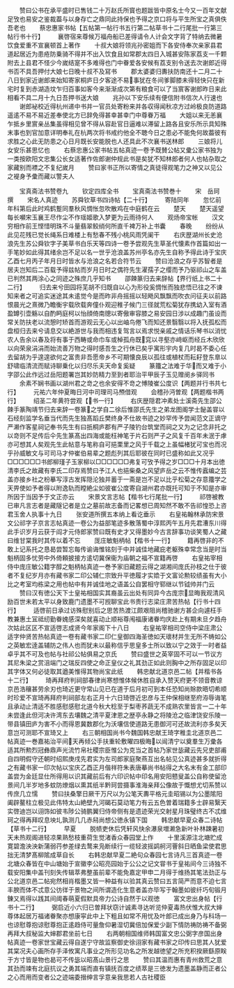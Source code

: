 <!-- { "loadSidebar": true } -->
　　赞曰公书在承平盛时已售钱二十万赵氏所寳也题跋皆中原名士今又一百年文献足攷也易安之鉴裁葢与以身存亡之鼎同此持保也予得之京口将与平生所宝之真俱佚吾老也
　　蔡忠惠家书帖【五帖第一帖行书五行第二帖草书十二行尾批一行第三帖行书十行】
　　襄啓宿来尊候万福舟船已差得请令人计会文字背了特纳去微暑饮食爱重不宣襄顿首上著作
　　十叔大娘将领兆孙密姐而下各安侍奉次亲家县君道起居近为患疮防乗骑不得并不出入饮食且如常郡太四日入城甚安陈家荔支一千颗附去上县君不怪少今嵗结寔不多难得也门中眷爱各安候有荔支别令送去次谢郎近得书否不具吾押付大娘七日晚十叔不及冩书
　　郡太婆婆归夀扶防南还十二月二十八日到家近谢郎来始知寄家桐庐日夕客途不易事犹在冬间爹脚膝未得轻快只在新宅时复到赤湖造坟乍归百事如客今来渐渐成次第有粮食可以了当賔客谢郎昨日来此相看不具二月十九日吾押书送大娘
　　兆孙以下安乐续有便信附书信次人行速也
　　谢郎袐校近得杭州递中书并一官员处寄粉来并各収得闻秋凉方过岭极良防道路遥逺不易不易近差奉使北方已辞免得甚幸甚幸门中尊眷万福
　　大姐以来无恙襄乍抵乡里賔亲丛集虽得相见曾不得从容赴官日逼难以滞留上路各且安乐所示具知殊末事也到官加意详明奉礼在杭两次将书戒约他全不聴今日之患必不能免何故葢彼有求胜之心此无防患之心日月既长安能脱也人还具此不次襄书送林郎
　　三娘将儿女安乐甚思忆也
　　右蔡忠惠公家书帖五帖真迹一卷予既賛公帖又彚公家书独为一类按欧阳文忠集公长女适著作佐郎谢仲规此书是矣犹不知林郎者何人也帖杂取之家藏别而褾之不复纪嵗月
　　赞曰家书正所以寄情之真徒得观笔力之神又以见公之褆身予彚而藏以警夫人













　　宝真斋法书赞卷九
　　钦定四库全书
　　宝真斋法书赞巻十
　　宋　岳珂　撰
　　宋名人真迹
　　苏舜钦草书四诗帖【二十行】
　　寄陆同年
　　忽忆前年科第后此时鸡鹤蹔同羣秋风惆怅忽吹散鸡在中庭鹤在云
　　楚天
　　楚天遥望每长嚬宋玉襄王尽作尘不作瑶姬歌入梦更为云雨待何人
　　观炀帝宝帐
　　汉文穷相作前王悭惜明珠不斗量翡翠鲛绡何所直千裨万补上书囊
　　春晚
　　纷纷从此见花残已觉长绳系日难楼上有愁春不残小桃风雨凭阑干
　　右庆歴湖州长史沧浪先生苏公舜钦字子美草书白乐天等四诗一卷予尝观先生草圣代懐素作首篇如出一手笔妙如此得其绪余岂不足以名一世乎沧浪盖苏州亭名亦先生自称予得此诗于宝庆乙酉七月丙子年月日时皆水与沧浪之名若合符节云
　　赞曰沧浪之存乎苏智者是居夫岂知后二百载予得兹帖而岁月日时之偶符先生濯孺子之缨而予乃驱祁山之车盖已判然其两涂心之同迹之殊庶几乎知书
　　邵餗篆归去来辞帖【界行纸上书二十二行】
　　归去来兮田园将芜胡不归既自以心为形役奚惆怅而独悲悟已往之不谏知来者之可追实迷途其未逺觉今是而昨非舟摇摇以轻飏风飘飘而吹衣问征夫以前路恨晨光之熹微乃瞻衡宇载欣载奔僮仆观迎稚子候门三径就荒松菊犹存携幼入室有酒盈罇引壶觞以自酌眄庭柯以怡顔倚南牕以寄傲审容膝之易安园日涉以成趣门虽设而常关防扶老以流憩时矫首而游观云无心以出岫鸟倦飞而知还景翳翳以将入抚孤松而盘桓归去来兮请息交以絶游世与我而相违复驾言以焉求悦亲戚之情话乐琴书以消忧农人告余以春及将有事于西畴或命巾车或棹孤舟既窕以寻壑亦﨑岖而经丘木欣欣以向荣泉涓涓而始流善万物之得时感吾生之行休已矣乎寓形宇内复几时曷不委心任去留胡为乎遑遑欲何之富贵非吾愿帝乡不可期懐良辰以孤往或植杖而耘耔登东臯以舒啸临清流而赋诗聊乗化以归尽乐夫天命复奚疑
　　篆籒之法难于华而又难于小字邵公此作远过岳阳题署岂其妙防精力至到者耶治平甲辰子玉见赠阌乡驿同书
　　余素不娴书画以湖州君之竒之也余安得不竒之愽陵崔公度识【两题并行书共七行】
　　元祐六年仲夏晦日河中司理司马槱借观
　　会稽孙沔曽观【两题楷书两行】
　　绍圣二年黄符尝观【书一行】
　　右庆歴隠君冲素处士溪斋先生邵公餗手篆陶靖节归去来辞一卷篆之学自二徐后惟邵氏先生之弟龙图阁学士飶盖甞以石经刻监学名垂当代而先生独髙蹈丘樊终身不仕故书迹之妙罕传予尝闻范文正谪守严濑作客星祠记奉书先生有曰扺桐庐郡有严子陵钓台筑堂而祠之又为之记念非托之以竒则不足传后仐先生篆髙出四海或能枉神笔于片石则严子之风复千百年未泯于虖亦可想其人矣观先生此帖意与笔称自可挹栗里之风于千载之上虽幅楮犹可宝也而况乎孙威敏文与可司马才仲崔伯易辈之题彪列其后耶彼在同时已盛称如此又况乎□□□□□□书郎柳瑾子玉家柳以□□□□□□弗复可攷予得之岁□□□十月本出徳清李氏之故藏有李氏二印存焉赞曰予江人也挹柴桑之风望庐岳之云不惟传蠧编之芸盖亦接乡社之枌摹写淳古发挥隠沦独并蓄于一斋是岂不足以比乎松菊之存意籒学之天畀使如予者得以附逸轨而瞠絶尘如彼崔公度寄自湖州君亦既托可知于不知是亦审所因于当因予于文正亦云
　　宋景文言志帖【楷书七行尾批一行】
　　祁啓被教已审凡言志者是藏隧记者是立之墓前故志备而记畧想已周知然不敢不告祁惶恐上咨君玉舍人执事十九日
　　张安道所撰五本纳上看讫垂示
　　右皇祐翰林承防宋景文公祁字子京言志帖真迹一卷公为益部笔迹多散落蜀中淳熙丙午五月先君漕东川得此手识岁月云获于阎才元侍郎家赞曰既有史才又得墨妙今古言辞事功谈笑蜀人之藏曰维甘棠我时其传以着不忘
　　厐庄敏魁柄帖【楷书十一行】
　　籍再啓非的不敢上记系托之恳曷尝暂忘每传谕诲惟铭刻于中并诚佳地藏庇老躯殊幸常念当是时当魁柄固多忧劳中外倚頼披接方逺切冀保衞为庙朝之福不宣籍再啓
　　右皇祐宰相侍中庞庄敏公籍字醇之魁柄帖真迹一巻予家旧藏题云得之湖湘间庞氏孙枝之仕于彼者不复纪岁月亦有藏书家二印公辅仁宗致升平徳履才实嫓于文富论勲较绩虽有大小比之考室均栋梁之用也帖中有并诚佳地之语盖公自罢相守郓继以节钺帅并门云
　　赞曰汉有徳公天下士皇祐相国实其裔虽云出处有同异今古庞宗显晦我观清风励百世未若太平以身致鹿门遗墨不可觊聊宝此书贵行志梁庄肃苦热帖【行书十四行】
　　适啓前日承过访殊慰别后之思苦热渡江颇艰阻尚稽驰谢方甚企向遽枉手教兼惠土冝祗纫勤眷媿感深矣就喜动止顺裕尊闱福康诸眷均庆赴上有期未旦夕趋舟次姑此区区不宣适啓志成贤今年家阁下十八日
　　右皇祐宰相司空侍中梁庄肃公适字仲贤苦热帖真迹一卷有藏书家二印仁皇御四海圣徳如天瓌材并生无所不帱如公之英敏宏逹盖辅防之伟人也而犹未以最称信乎思皇多士所以致以宁之效于一时者益卓乎其不可及也帖与社祁公帖俱易之京氏
　　赞曰盛世之英宰固不可以一节议方其尼朱梁之赏沮端门之瑞反四使之命正皇仪之礼其劲正如此则胸中之所存固足以印其字体又何必徒取其遒美惟得其物尚宝此纸
　　韩忠献北道京邑二帖【并楷书各十二行】
　　琦再拜府判祠部春律尚寒想惟体候休胜自承入赞天府更不领音教谅京邑浩穰甚劳余刃也琦近更守常山见已在道于后月初可到本任恐知尚賖款晤切希顺时珍爱不宣琦再拜府判祠部左右正月十六日琦啓近忠彦与王仲保相继至府洊辱诲笔且承动止清适不胜感慰感慰北道今秋大稔至于梨枣荞蔬无不成熟农里皆言一二十年未尝逢此但河决许湾东去壤魏之清平夏津恩之歴亭永静之将陵沧之临津饶安乐陵一带县镇田庐为害不小而得恩冀数郡化为沃壤信使道路无患御河可还故流利亦多矣天意岂可测耶不宣琦又上
　　右三朝相国尚书今魏国韩忠献王琦字稚圭北道京邑二帖真迹一巻嘉祐治平间天再倾公手扶重轮敷曜四极晦以闿清宁以奠羣生万彚各适其所勲烈冠彝鼎声光流竹帛社稷宗臣惟公为克当之首帖乃家世毖藏云先兄吏部甫自四明假守还朝时绍熙庚戌先君实为左司郎家庭聚燕互出名帖见公真迹甚多就折得之有藏书家一印次帖以宝庆乙酉正月偕祥符朱表唐摹尚书帖得之大名末有金工部印盖尝为金廷显仕所得用以识其藏前后有六印识帖中印名用安阳戆叟盖公自称使留沧景间几半岁地多蚊防燎烟以熏其纸半黔珂尝摄事淮海亲拜公像故于慨想尤切系赞以传庶几立懦
　　赞曰扶桑擎日厥干万尺以为公笔天夀平格元圭昭锡以为公墨隂阳阖辟鳌柱立极见此伟特太山絶壁九河碣石莫动笔力有云五色曽着瑞籍多士辟易繄天实啓迪岂以诩饰如彼韦陟公骑鹏翼归侍帝侧有是遗迹荣光交射星月珠璧终古不忒维珂之得再拜叹息坱圠孰测几几赤舄尚想公徳永镇下国
　　韩忠献早夏众春二诗帖【草书十二行】
　　早夏
　　脱帻吏休后凭轩风快余瀑泉増濑急新叶补林踈暑初天未热观阁进轻凉果熟愁枝重荷生觉渚香众春园堂上作
　　十里溪源注北塘贮成寛碧澹泱泱新蒲弱荇参差绿去鹜来凫断续行一缆轻波摇鹢舸河罾斜日晒鱼梁使君思拙无清梦髙柳隂成草自长
　　右韩忠献早夏二絶句众春园七言诗凡三首真迹一卷北塘众春皆在中山塘始于宣徽李公昭亮园始于公公之记文甞书于皇祐间今三诗独不载安阳集中盖刊刻失传辑萃弗整虽前辈不能免嘉定甲申二月得于维扬其笔法劲正与公北道京邑二帖宛然相肖楷墨又皆一种益有以验其真云赞曰五言简严而意不迫七言丰腴而体不忒意公彷徉于景物之间所谓造化生意者盖亦毕写于翰墨如彼纤巧旬锻月錬又焉得以践其间阈春萌夏假默具帝力公诗自然于以观徳
　　富文忠出身帖【行书十二行】
　　弼启近小六归已曽拜状窃计诚素寻达听览仲夏毒热伏惟大叔大婶尊体起居万福诸眷聚亦想康寜此中上下粗且如常不用忧及叶郎已成出身乃与科场一也谅慰尊抱谅慰尊抱正逺趋侍可量詹仰暑湿切冀倍加保爱少副下情防祷防祷不备弼再拜大叔秘监大婶郡君坐前七日
　　右两朝相国维师韩国富文忠公弼字彦国出身帖真迹一卷家世宝藏云得自遂宁守故监察御史徐诩家有藏书家之印传曰思其人犹爱其棠况夫心画所存手泽攸寓凡事业之所形见功名之所发越徳望之所充积揆厥繇原眹于方寸皆是物也曷可不传毖以昭髙山景行之思
　　赞曰其温而惠有青州救荒之意其劲而竦有北庭抗议之勇其端而直有镇抚百度之绩萃是三徳发为遗墨盖静而正者公之心而用而变者公之迹端委搢绅言孚意亲我思若人古社稷臣
